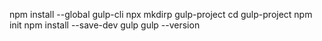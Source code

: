 

npm install --global gulp-cli
npx mkdirp gulp-project
cd gulp-project
npm init
npm install --save-dev gulp
gulp --version